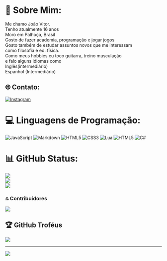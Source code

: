 # 💫 Sobre Mim:
Me chamo João Vitor.<br>Tenho atualmente 16 anos<br>Moro em Palhoça, Brasil<br>Gosto de fazer academia, programação e jogar jogos<br>Gosto também de estudar assuntos novos que me interessam<br>como filosofia e ed. física.<br>Como meus hobbies eu toco guitarra, treino musculação<br>e falo alguns idiomas como <br>Inglês(intermediário)<br>Espanhol (Intermediário)

## 🌐 Contato:
[![Instagram](https://img.shields.io/badge/Instagram-%23E4405F.svg?logo=Instagram&logoColor=white)](https://instagram.com/joao_vitor86380) 

# 💻 Linguagens de Programação:
![JavaScript](https://img.shields.io/badge/javascript-%23323330.svg?style=for-the-badge&logo=javascript&logoColor=%23F7DF1E) 
![Markdown](https://img.shields.io/badge/markdown-%23000000.svg?style=for-the-badge&logo=markdown&logoColor=white) 
![HTML5](https://img.shields.io/badge/html5-%23E34F26.svg?style=for-the-badge&logo=html5&logoColor=white) 
![CSS3](https://img.shields.io/badge/css3-%231572B6.svg?style=for-the-badge&logo=css3&logoColor=white) 
![Lua](https://img.shields.io/badge/lua-%232C2D72.svg?style=for-the-badge&logo=lua&logoColor=white) ![HTML5](https://img.shields.io/badge/html5-%23E34F26.svg?style=for-the-badge&logo=html5&logoColor=white) ![C#](https://img.shields.io/badge/c%23-%23239120.svg?style=for-the-badge&logo=c-sharp&logoColor=white)
# 📊 GitHub Status:
![](https://github-readme-stats.vercel.app/api?username=Joojizitos65&theme=dracula&hide_border=true&include_all_commits=false&count_private=true)<br/>
![](https://github-readme-streak-stats.herokuapp.com/?user=Joojizitos65&theme=dracula&hide_border=true)<br/>
![](https://github-readme-stats.vercel.app/api/top-langs/?username=Joojizitos65&theme=dracula&hide_border=true&include_all_commits=false&count_private=true&layout=compact)
### 🔝 Contribuidores
![](https://github-contributor-stats.vercel.app/api?username=Joojizitos65&limit=5&theme=dracula&combine_all_yearly_contributions=true)

## 🏆 GitHub Troféus
![](https://github-profile-trophy.vercel.app/?username=Joojizitos65&theme=dracula&no-frame=true&no-bg=false&margin-w=4)



---
[![](https://visitcount.itsvg.in/api?id=Joojizitos65&icon=0&color=0)](https://visitcount.itsvg.in)

